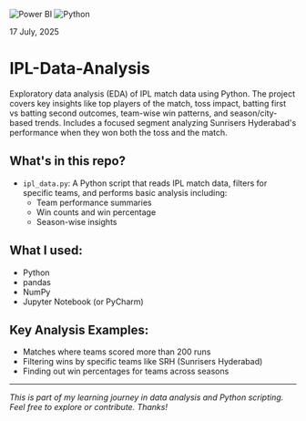 ![Power BI](https://img.shields.io/badge/Tool-Power%20BI-yellow) ![Python](https://img.shields.io/badge/Language-Python-blue)

17 July, 2025

# IPL-Data-Analysis
Exploratory data analysis (EDA) of IPL match data using Python. The project covers key insights like top players of the match, toss impact, batting first vs batting second outcomes, team-wise win patterns, and season/city-based trends. Includes a focused segment analyzing Sunrisers Hyderabad's performance when they won both the toss and the match.


## What's in this repo?
- `ipl_data.py`: A Python script that reads IPL match data, filters for specific teams, and performs basic analysis including:
  - Team performance summaries
  - Win counts and win percentage
  - Season-wise insights

## What I used:
- Python
- pandas
- NumPy
- Jupyter Notebook (or PyCharm)

## Key Analysis Examples:
- Matches where teams scored more than 200 runs
- Filtering wins by specific teams like SRH (Sunrisers Hyderabad)
- Finding out win percentages for teams across seasons

---

*This is part of my learning journey in data analysis and Python scripting. Feel free to explore or contribute. Thanks!*

